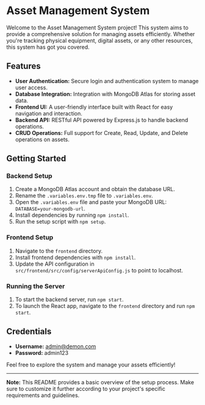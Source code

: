 # Asset Management System

Welcome to the Asset Management System project! This system aims to provide a comprehensive solution for managing assets efficiently. Whether you're tracking physical equipment, digital assets, or any other resources, this system has got you covered.

## Features

- **User Authentication:** Secure login and authentication system to manage user access.
- **Database Integration:** Integration with MongoDB Atlas for storing asset data.
- **Frontend UI:** A user-friendly interface built with React for easy navigation and interaction.
- **Backend API:** RESTful API powered by Express.js to handle backend operations.
- **CRUD Operations:** Full support for Create, Read, Update, and Delete operations on assets.

## Getting Started

### Backend Setup

1. Create a MongoDB Atlas account and obtain the database URL.
2. Rename the `.variables.env.tmp` file to `.variables.env`.
3. Open the `.variables.env` file and paste your MongoDB URL: `DATABASE=your-mongodb-url`.
4. Install dependencies by running `npm install`.
5. Run the setup script with `npm setup`.

### Frontend Setup

1. Navigate to the `frontend` directory.
2. Install frontend dependencies with `npm install`.
3. Update the API configuration in `src/frontend/src/config/serverApiConfig.js` to point to localhost.

### Running the Server

1. To start the backend server, run `npm start`.
2. To launch the React app, navigate to the `frontend` directory and run `npm start`.

## Credentials

- **Username:** admin@demon.com
- **Password:** admin123

Feel free to explore the system and manage your assets efficiently!

---

**Note:** This README provides a basic overview of the setup process. Make sure to customize it further according to your project's specific requirements and guidelines.
